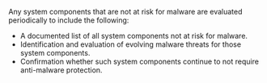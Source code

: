 Any system components that are not at risk for malware are evaluated periodically to include the following:

- A documented list of all system components not at risk for malware.
- Identification and evaluation of evolving malware threats for those system components.
- Confirmation whether such system components continue to not require anti-malware protection.